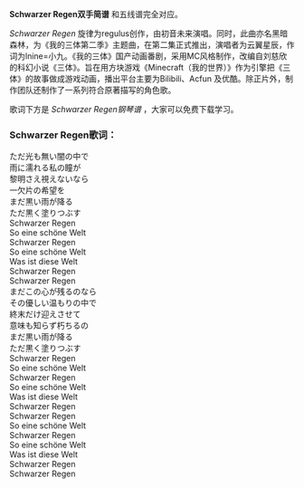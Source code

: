 

**Schwarzer Regen双手简谱** 和五线谱完全对应。

_Schwarzer Regen_
旋律为regulus创作，由初音未来演唱。同时，此曲亦名黑暗森林，为《我的三体第二季》主题曲，在第二集正式推出，演唱者为云翼星辰，作词为lnine=小九。《我的三体》国产动画番剧，采用MC风格制作，改编自刘慈欣的科幻小说《三体》。旨在用方块游戏《Minecraft（我的世界）》作为引擎把《三体》的故事做成游戏动画，播出平台主要为Bilibili、Acfun
及优酷。除正片外，制作团队还制作了一系列符合原著描写的角色歌。

歌词下方是 _Schwarzer Regen钢琴谱_ ，大家可以免费下载学习。

### Schwarzer Regen歌词：

ただ光も無い闇の中で  
雨に濡れる私の瞳が  
黎明さえ視えないなら  
一欠片の希望を  
まだ黒い雨が降る  
ただ黒く塗りつぶす  
Schwarzer Regen  
So eine schöne Welt  
Schwarzer Regen  
So eine schöne Welt  
Was ist diese Welt  
Schwarzer Regen  
Schwarzer Regen  
まだこの心が残るのなら  
その優しい温もりの中で  
終末だけ迎えさせて  
意味も知らず朽ちるの  
まだ黒い雨が降る  
ただ黒く塗りつぶす  
Schwarzer Regen  
So eine schöne Welt  
Schwarzer Regen  
So eine schöne Welt  
Was ist diese Welt  
Schwarzer Regen  
Schwarzer Regen  
So eine schöne Welt  
Schwarzer Regen  
So eine schöne Welt  
Was ist diese Welt  
Schwarzer Regen  
Schwarzer Regen

